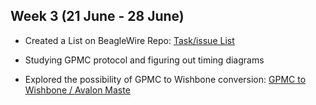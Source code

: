 ## Week 3 (21 June - 28 June)

- Created a List on BeagleWire Repo: [Task/issue List](https://github.com/BeagleWire/BeagleWire/issues/1)

- Studying GPMC protocol and figuring out timing diagrams

- Explored the possibility of GPMC to Wishbone conversion: [GPMC to Wishbone / Avalon Maste](https://www.emb4fun.de/fpga/b3gpmcwbav/index.htm)